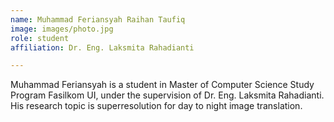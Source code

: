 ```yaml
---
name: Muhammad Feriansyah Raihan Taufiq
image: images/photo.jpg
role: student
affiliation: Dr. Eng. Laksmita Rahadianti

---
```


Muhammad Feriansyah is a student in Master of Computer Science Study Program Fasilkom UI, under the supervision of Dr. Eng. Laksmita Rahadianti. His research topic is superresolution for day to night image translation.
